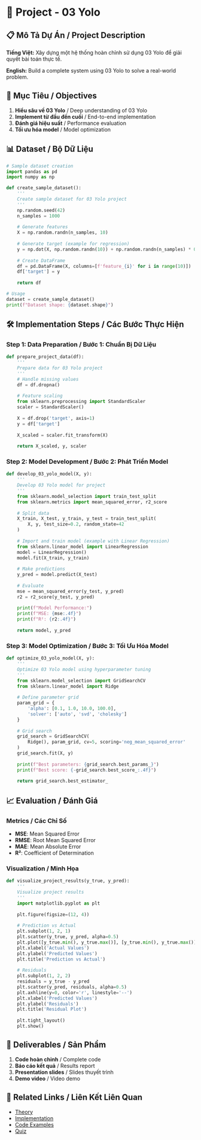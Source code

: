 # 🚀 Project - 03 Yolo

## 📋 Mô Tả Dự Án / Project Description

**Tiếng Việt:** Xây dựng một hệ thống hoàn chỉnh sử dụng 03 Yolo để giải quyết bài toán thực tế.

**English:** Build a complete system using 03 Yolo to solve a real-world problem.

## 🎯 Mục Tiêu / Objectives

1. **Hiểu sâu về 03 Yolo** / Deep understanding of 03 Yolo
2. **Implement từ đầu đến cuối** / End-to-end implementation
3. **Đánh giá hiệu suất** / Performance evaluation
4. **Tối ưu hóa model** / Model optimization

## 📊 Dataset / Bộ Dữ Liệu

```python
# Sample dataset creation
import pandas as pd
import numpy as np

def create_sample_dataset():
    '''
    Create sample dataset for 03 Yolo project
    '''
    np.random.seed(42)
    n_samples = 1000
    
    # Generate features
    X = np.random.randn(n_samples, 10)
    
    # Generate target (example for regression)
    y = np.dot(X, np.random.randn(10)) + np.random.randn(n_samples) * 0.1
    
    # Create DataFrame
    df = pd.DataFrame(X, columns=[f'feature_{i}' for i in range(10)])
    df['target'] = y
    
    return df

# Usage
dataset = create_sample_dataset()
print(f"Dataset shape: {dataset.shape}")
```

## 🛠️ Implementation Steps / Các Bước Thực Hiện

### Step 1: Data Preparation / Bước 1: Chuẩn Bị Dữ Liệu
```python
def prepare_project_data(df):
    '''
    Prepare data for 03 Yolo project
    '''
    # Handle missing values
    df = df.dropna()
    
    # Feature scaling
    from sklearn.preprocessing import StandardScaler
    scaler = StandardScaler()
    
    X = df.drop('target', axis=1)
    y = df['target']
    
    X_scaled = scaler.fit_transform(X)
    
    return X_scaled, y, scaler
```

### Step 2: Model Development / Bước 2: Phát Triển Model
```python
def develop_03_yolo_model(X, y):
    '''
    Develop 03 Yolo model for project
    '''
    from sklearn.model_selection import train_test_split
    from sklearn.metrics import mean_squared_error, r2_score
    
    # Split data
    X_train, X_test, y_train, y_test = train_test_split(
        X, y, test_size=0.2, random_state=42
    )
    
    # Import and train model (example with Linear Regression)
    from sklearn.linear_model import LinearRegression
    model = LinearRegression()
    model.fit(X_train, y_train)
    
    # Make predictions
    y_pred = model.predict(X_test)
    
    # Evaluate
    mse = mean_squared_error(y_test, y_pred)
    r2 = r2_score(y_test, y_pred)
    
    print(f"Model Performance:")
    print(f"MSE: {mse:.4f}")
    print(f"R²: {r2:.4f}")
    
    return model, y_pred
```

### Step 3: Model Optimization / Bước 3: Tối Ưu Hóa Model
```python
def optimize_03_yolo_model(X, y):
    '''
    Optimize 03 Yolo model using hyperparameter tuning
    '''
    from sklearn.model_selection import GridSearchCV
    from sklearn.linear_model import Ridge
    
    # Define parameter grid
    param_grid = {
        'alpha': [0.1, 1.0, 10.0, 100.0],
        'solver': ['auto', 'svd', 'cholesky']
    }
    
    # Grid search
    grid_search = GridSearchCV(
        Ridge(), param_grid, cv=5, scoring='neg_mean_squared_error'
    )
    grid_search.fit(X, y)
    
    print(f"Best parameters: {grid_search.best_params_}")
    print(f"Best score: {-grid_search.best_score_:.4f}")
    
    return grid_search.best_estimator_
```

## 📈 Evaluation / Đánh Giá

### Metrics / Các Chỉ Số
- **MSE**: Mean Squared Error
- **RMSE**: Root Mean Squared Error  
- **MAE**: Mean Absolute Error
- **R²**: Coefficient of Determination

### Visualization / Minh Họa
```python
def visualize_project_results(y_true, y_pred):
    '''
    Visualize project results
    '''
    import matplotlib.pyplot as plt
    
    plt.figure(figsize=(12, 4))
    
    # Prediction vs Actual
    plt.subplot(1, 2, 1)
    plt.scatter(y_true, y_pred, alpha=0.5)
    plt.plot([y_true.min(), y_true.max()], [y_true.min(), y_true.max()], 'r--')
    plt.xlabel('Actual Values')
    plt.ylabel('Predicted Values')
    plt.title('Prediction vs Actual')
    
    # Residuals
    plt.subplot(1, 2, 2)
    residuals = y_true - y_pred
    plt.scatter(y_pred, residuals, alpha=0.5)
    plt.axhline(y=0, color='r', linestyle='--')
    plt.xlabel('Predicted Values')
    plt.ylabel('Residuals')
    plt.title('Residual Plot')
    
    plt.tight_layout()
    plt.show()
```

## 📝 Deliverables / Sản Phẩm

1. **Code hoàn chỉnh** / Complete code
2. **Báo cáo kết quả** / Results report
3. **Presentation slides** / Slides thuyết trình
4. **Demo video** / Video demo

## 🔗 Related Links / Liên Kết Liên Quan

- [Theory](./THEORY_03_yolo.md)
- [Implementation](./IMPLEMENTATION_03_yolo.md)
- [Code Examples](./CODE_EXAMPLES_03_yolo.md)
- [Quiz](./QUIZ_03_yolo.md)
